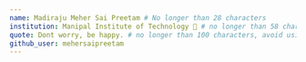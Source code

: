 ```yaml
---
name: Madiraju Meher Sai Preetam # No longer than 28 characters
institution: Manipal Institute of Technology 🚩 # no longer than 58 characters
quote: Dont worry, be happy. # no longer than 100 characters, avoid using quotes(") to guarantee the format remains the same.
github_user: mehersaipreetam
---
```

